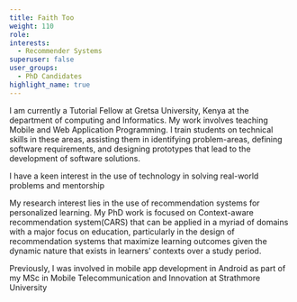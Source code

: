 ```yaml
---
title: Faith Too
weight: 110
role:
interests:
  - Recommender Systems 
superuser: false
user_groups:
  - PhD Candidates 
highlight_name: true
---
```


I am currently a Tutorial Fellow at Gretsa University, Kenya at the department of computing and Informatics. My work involves teaching Mobile and Web Application Programming. I train students on technical skills in these areas, assisting them in identifying problem-areas, defining software requirements, and designing prototypes that lead to the development of software solutions.

I have a keen interest in the use of technology in solving real-world problems and mentorship

My research interest lies in the use of recommendation systems for personalized learning. My PhD work is focused on Context-aware recommendation system(CARS) that can be applied in a myriad of domains with a major focus on education, particularly in the design of recommendation systems that maximize learning outcomes given the dynamic nature that exists in learners’ contexts over a study period.

Previously, I was involved in mobile app development in Android as part of my MSc in Mobile Telecommunication and Innovation at Strathmore University

